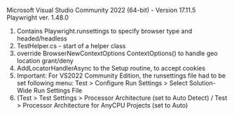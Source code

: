 Microsoft Visual Studio Community 2022 (64-bit) - Version 17.11.5
Playwright ver. 1.48.0
1. Contains Playwright.runsettings to specify browser type and headed/headless
2. TestHelper.cs - start of a helper class
3. override BrowserNewContextOptions ContextOptions() to handle geo location grant/deny
4. AddLocatorHandlerAsync to the Setup routine, to accept cookies
5. Important: For VS2022 Community Edition, the runsettings file had to be set following menu: Test > Configure Run Settings > Select Solution-Wide Run Settings File
6. (Test > Test Settings > Processor Architecture (set to Auto Detect) / Test > Processor Architecture for AnyCPU Projects (set to Auto)
